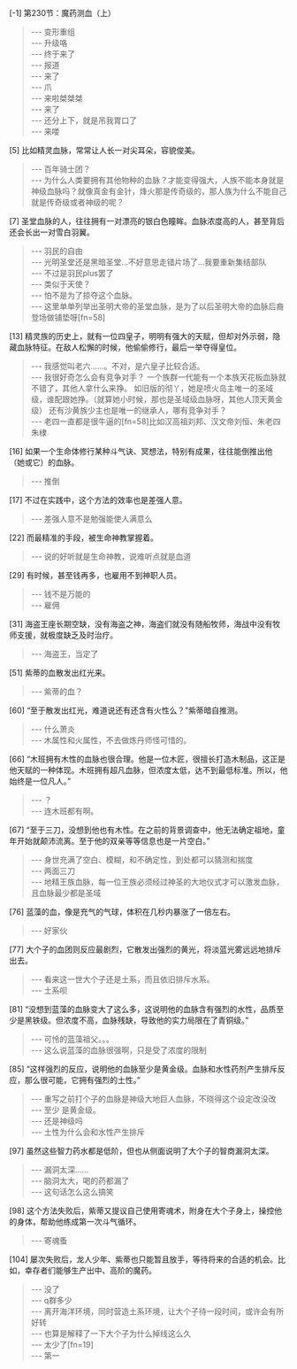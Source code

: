 
[-1] 第230节：魔药测血（上）
>--- 变形重组<br>
>--- 升级咯<br>
>--- 终于来了<br>
>--- 报道<br>
>--- 来了<br>
>--- 爪<br>
>--- 来啦桀桀桀<br>
>--- 来了<br>
>--- 还分上下，就是吊我胃口了<br>
>--- 来喽<br>

[5] 比如精灵血脉，常常让人长一对尖耳朵，容貌俊美。
>--- 百年骑士团？<br>
>--- 为什么人类要拥有其他物种的血脉？才能变得强大，人族不能本身就是神级血脉吗？就像真金有金针，烽火那是传奇级的，那人族为什么不能自己就是传奇级或者神级的呢？<br>

[7] 圣堂血脉的人，往往拥有一对漂亮的银白色瞳眸。血脉浓度高的人，甚至背后还会长出一对雪白羽翼。
>--- 羽民的自由<br>
>--- 光明圣堂还是黑暗圣堂…不好意思走错片场了…我要重新集结部队<br>
>--- 不过是羽民plus罢了<br>
>--- 类似于天使？<br>
>--- 怕不是为了掠夺这个血脉。<br>
>--- 这里单单列举出圣明大帝的圣堂血脉，是为了以后圣明大帝的血脉后裔登场做铺垫呀[fn=58]<br>

[13] 精灵族的历史上，就有一位四皇子，明明有强大的天赋，但却对外示弱，隐藏血脉特征。在敌人松懈的时候，他偷偷修行，最后一举夺得皇位。
>--- 我感觉叫老六……。不对，是六皇子比较合适。<br>
>--- 我很好奇怎么会有竞争对手？
一个族群一代能有一个本族天花板血脉就不错了，其他人拿什么来挣。
如旧版的彻丫，她是喷火岛主唯一的圣域级，谁配跟她挣。（就算她小时候，那也是圣域级血脉呀，其他人顶天黄金级）
还有沙黄族少主也是唯一的继承人，哪有竞争对手？<br>
>--- 老四一直都是很牛逼的[fn=58]比如汉高祖刘邦、汉文帝刘恒、朱老四朱棣<br>

[16] 如果一个生命体修行某种斗气诀、冥想法，特别有成果，往往能倒推出他（她或它）的血脉。
>--- 推倒<br>

[17] 不过在实践中，这个方法的效率也是差强人意。
>--- 差强人意不是勉强能使人满意么<br>

[22] 而最精准的手段，被生命神教掌握着。
>--- 说的好听就是生命神教，说难听点就是血道<br>

[29] 有时候，甚至钱再多，也雇用不到神职人员。
>--- 钱不是万能的<br>
>--- 雇佣<br>

[31] 海盗王座长期空缺，没有海盗之神，海盗们就没有随船牧师，海战中没有牧师支援，就极度缺乏及时治疗。
>--- 海盗王，当定了<br>

[51] 紫蒂的血散发出红光来。
>--- 紫蒂的血？<br>

[60] “至于散发出红光，难道说还有还含有火性么？”紫蒂暗自推测。
>--- 什么萧炎<br>
>--- 木属性和火属性，不去做炼丹师怪可惜的。<br>

[66] “木班拥有木性的血脉也很合理。他是一位木匠，很擅长打造木制品，这正是他天赋的一种体现。木班拥有超凡血脉，但浓度太低，达不到最低标准。所以，他始终是一位凡人。”
>--- ？<br>
>--- 连木班都有啊。<br>

[67] “至于三刀，没想到他也有木性。在之前的背景调查中，他无法确定祖地，童年开始就颠沛流离。至于他的双亲等等信息也是一片空白。”
>--- 身世充满了空白、模糊，和不确定性，到处都可以猜测和揣度<br>
>--- 两面三刀<br>
>--- 地精王族血脉，每一位王族必须经过神圣的大地仪式才可以激发血脉，且血脉最少都是圣域<br>

[76] 蓝藻的血，像是充气的气球，体积在几秒内暴涨了一倍左右。
>--- 好家伙<br>

[77] 大个子的血团则反应最剧烈，它散发出强烈的黄光，将淡蓝光雾远远地排斥出去。
>--- 看来这一世大个子还是土系，而且依旧排斥水系。<br>
>--- 土系呗<br>

[81] “没想到蓝藻的血脉变大了这么多，这说明他的血脉含有强烈的水性，品质至少是黑铁级。但浓度不高，血脉残缺，导致他的实力局限在了青铜级。”
>--- 可怜的蓝藻祖父。。。<br>
>--- 这么说蓝藻的血脉很强啊，只是受了浓度的限制<br>

[85] “这样强烈的反应，说明他的血脉至少是黄金级。血脉和水性药剂产生排斥反应，那么很可能，它拥有强烈的土性。”
>--- 重写之前打个子的血脉是神级大地巨人血脉，不晓得这个设定改没改<br>
>--- 至少  是黄金级。<br>
>--- 还是神级吗<br>
>--- 土性为什么会和水性产生排斥<br>

[97] 虽然这些智力药水都是低阶，但也从侧面说明了大个子的智商漏洞太深。
>--- 漏洞太深……<br>
>--- 脑洞太大，喝的药都漏了<br>
>--- 这句话怎么这么搞笑<br>

[98] 这个方法失败后，紫蒂又提议自己使用寄魂术，附身在大个子身上，操控他的身体，帮助他练成第一次斗气循环。
>--- 寄魂蚤<br>

[104] 屡次失败后，龙人少年、紫蒂也只能暂且放手，等待将来的合适的机会。比如，幸存者们能够生产出中、高阶的魔药。
>--- 没了<br>
>--- q群多少<br>
>--- 离开海洋环境，同时营造土系环境，让大个子待一段时间，或许会有所好转<br>
>--- 也算是解释了一下大个子为什么掉线这么久<br>
>--- 太少了[fn=19]<br>
>--- 第一<br>
